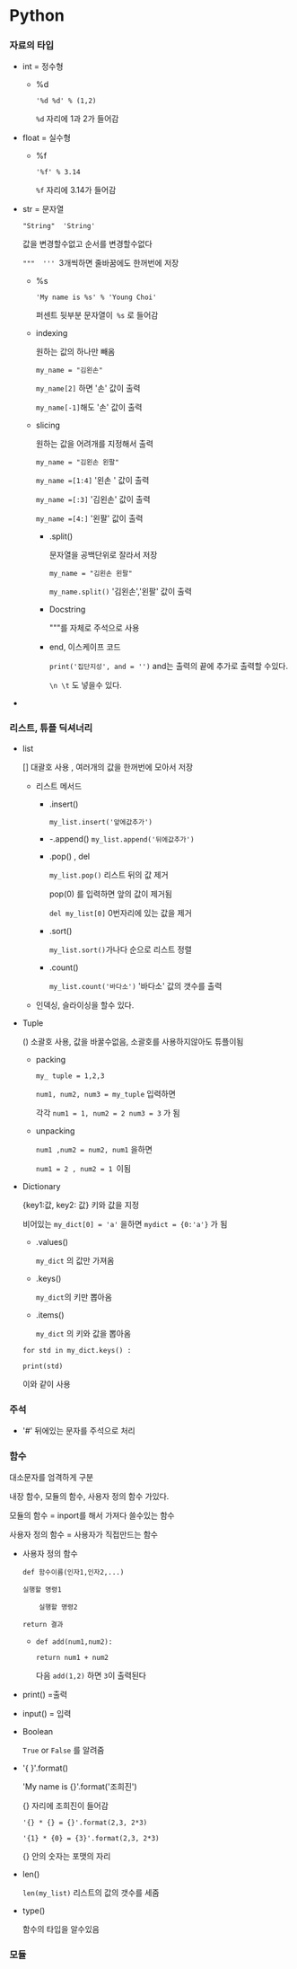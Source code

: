 # Python

### 자료의 타입

- int = 정수형 

  - %d 

    `'%d %d' % (1,2)`

    `%d` 자리에 1과 2가 들어감

- float = 실수형

  - %f

    `'%f' % 3.14`

    `%f` 자리에 3.14가 들어감

- str = 문자열

  `"String"  'String'  `

  값을 변경할수없고 순서를 변경할수없다

  `"""  ''' `3개씩하면 줄바꿈에도 한꺼번에 저장

  - %s

    `'My name is %s' % 'Young Choi'`

    퍼센트 뒷부분 문자열이` %s` 로 들어감

  - indexing

    원하는 값의 하나만 빼옴

    `my_name = "김왼손"`

    `my_name[2]` 하면 '손' 값이 출력

    `my_name[-1]`해도 '손' 값이 출력

  - slicing

    원하는 값을 어려개를 지정해서 출력

    `my_name = "김왼손 왼팔"`

    `my_name =[1:4]` '왼손 ' 값이 출력

    `my_name =[:3]` '김왼손' 값이 출력

    `my_name =[4:]` '왼팔' 값이 출력

    - .split() 

      문자열을 공백단위로 잘라서 저장

      `my_name = "김왼손 왼팔"`

      `my_name.split()` '김왼손','왼팔' 값이 출력

    - Docstring

      """를 자체로 주석으로 사용

    - end, 이스케이프 코드

      `print('집단지성', and = '')` and는 출력의 끝에 추가로 출력할 수있다.

      `\n \t` 도 넣을수 있다.

      

- 

### 리스트, 튜플 딕셔너리

- list

  [] 대괄호 사용 , 여러개의 값을 한꺼번에 모아서 저장

  - 리스트 메서드

    - .insert()

      `my_list.insert('앞에값추가')`

    - -.append()
      `my_list.append('뒤에값추가')`

    - .pop() , del

      `my_list.pop()` 리스트 뒤의 값 제거

      pop(0) 를 입력하면 앞의 값이 제거됨

      `del my_list[0]` 0번자리에 있는 값을 제거

    - .sort()

      `my_list.sort()`가나다 순으로 리스트 정렬

    - .count()

      `my_list.count('바다소')` '바다소' 값의 갯수를 출력

  - 인덱싱, 슬라이싱을 할수 있다.

- Tuple

  ()  소괄호 사용, 값을 바꿀수없음, 소괄호를 사용하지않아도 튜플이됨

  - packing

    `my_ tuple = 1,2,3`

    `num1, num2, num3 = my_tuple` 입력하면

    각각 `num1 = 1, num2 = 2 num3 = 3` 가 됨

  - unpacking

    `num1 ,num2 = num2, num1` 을하면

    `num1 = 2 , num2 = 1 `이됨

- Dictionary

  {key1:값, key2: 값} 키와 값을 지정
  
  비어있는 `my_dict[0] = 'a'` 을하면 `mydict = {0:'a'}` 가 됨
  
  - .values()
  
    `my_dict` 의 값만 가져옴
  
  - .keys()
  
    `my_dict`의 키만 뽑아옴
  
  - .items()
  
    `my_dict` 의 키와 값을 뽑아옴
  
  `for std in my_dict.keys() :`
  
  `print(std)`
  
  이와 같이 사용

### 주석

- '#' 뒤에있는 문자를 주석으로 처리


### 함수

대소문자를 엄격하게 구분

내장 함수, 모듈의 함수, 사용자 정의 함수 가있다.

모듈의 함수 = inport를 해서 가져다 쓸수있는 함수

사용자 정의 함수  = 사용자가 직접만드는 함수

- 사용자 정의 함수

  `def 함수이름(인자1,인자2,...)`

  `실행할 명령1`

  `    실행할 명령2`

  `return 결과`

  - `def add(num1,num2):`

    `return num1 + num2`

    다음 `add(1,2)` 하면 `3`이 출력된다

- print() =출력

- input() = 입력

- Boolean 

  `True` or `False` 를 알려줌

- '{ }'.format()

  'My name is  {}'.format('조희진')

  {} 자리에 조희진이 들어감

  `'{} * {} = {}'.format(2,3, 2*3)`

  `'{1} * {0} = {3}'.format(2,3, 2*3)`

  {} 안의 숫자는 포맷의 자리

- len()

  `len(my_list)` 리스트의 값의 갯수를 세줌

- type()

  함수의 타입을 알수있음

### 모듈

